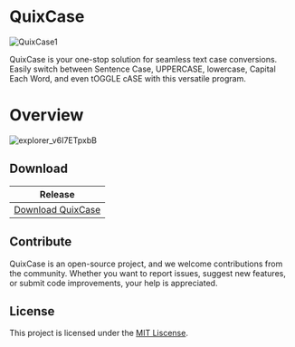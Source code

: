 # QuixCase

![QuixCase1](https://github.com/iandiv/QuixCase/assets/28383248/75f1fed6-f333-410c-a527-433f9d29e5e7)

QuixCase is your one-stop solution for seamless text case conversions. Easily switch between Sentence Case, UPPERCASE, lowercase, Capital Each Word, and even tOGGLE cASE with this versatile program.

# Overview

![explorer_v6I7ETpxbB](https://github.com/iandiv/QuixCase/assets/28383248/57c8d268-3c42-4537-90d5-57ca5009843e)

## Download
 | Release|
 | ----------- |
 | [Download QuixCase](https://github.com/iandiv/QuixCase/releases) |



## Contribute
QuixCase is an open-source project, and we welcome contributions from the community. Whether you want to report issues, suggest new features, or submit code improvements, your help is appreciated.

## License
This project is licensed under the [MIT Liscense](https://github.com/iandiv/QuixCase/blob/master/LICENSE).
